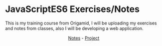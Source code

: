 # JavaScriptES6 Exercises/Notes
<p>This is my training course from Origamid, I will be uploading my exercises and notes from classes, also I will be developing 
a web application.</p>
  <p align="center">
    <a href="https://www.notion.so/je-carlos/JavaScript-ed16a859c9ae4466afa6b540966f5767">Notes</a> -
    <a href="https://je-carlos.github.io/projeto-Gatos-Fantasticos/">Project</a>
  </p>
